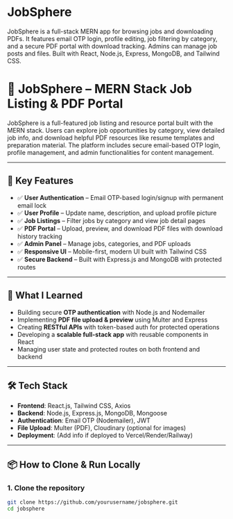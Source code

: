 # JobSphere
JobSphere is a full-stack MERN app for browsing jobs and downloading PDFs. It features email OTP login, profile editing, job filtering by category, and a secure PDF portal with download tracking. Admins can manage job posts and files. Built with React, Node.js, Express, MongoDB, and Tailwind CSS.


# 💼 JobSphere – MERN Stack Job Listing & PDF Portal

JobSphere is a full-featured job listing and resource portal built with the MERN stack. Users can explore job opportunities by category, view detailed job info, and download helpful PDF resources like resume templates and preparation material. The platform includes secure email-based OTP login, profile management, and admin functionalities for content management.

---

## 🚀 Key Features

- ✅ **User Authentication** – Email OTP-based login/signup with permanent email lock
- ✅ **User Profile** – Update name, description, and upload profile picture
- ✅ **Job Listings** – Filter jobs by category and view job detail pages
- ✅ **PDF Portal** – Upload, preview, and download PDF files with download history tracking
- ✅ **Admin Panel** – Manage jobs, categories, and PDF uploads
- ✅ **Responsive UI** – Mobile-first, modern UI built with Tailwind CSS
- ✅ **Secure Backend** – Built with Express.js and MongoDB with protected routes

---

## 🧠 What I Learned

- Building secure **OTP authentication** with Node.js and Nodemailer
- Implementing **PDF file upload & preview** using Multer and Express
- Creating **RESTful APIs** with token-based auth for protected operations
- Developing a **scalable full-stack app** with reusable components in React
- Managing user state and protected routes on both frontend and backend

---

## 🛠️ Tech Stack

- **Frontend**: React.js, Tailwind CSS, Axios
- **Backend**: Node.js, Express.js, MongoDB, Mongoose
- **Authentication**: Email OTP (Nodemailer), JWT
- **File Upload**: Multer (PDF), Cloudinary (optional for images)
- **Deployment**: (Add info if deployed to Vercel/Render/Railway)

---

## 📦 How to Clone & Run Locally

### 1. Clone the repository
```bash
git clone https://github.com/yourusername/jobsphere.git
cd jobsphere
